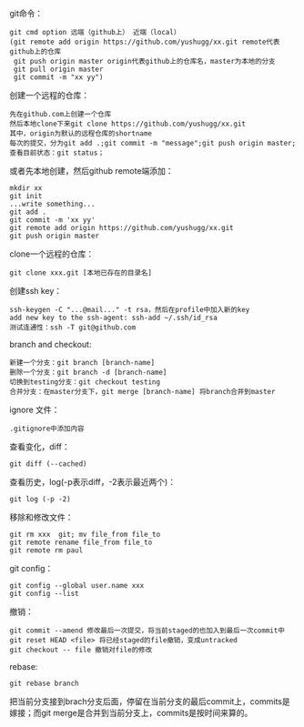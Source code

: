 git命令：

    git cmd option 远端（github上） 近端（local）
    (git remote add origin https://github.com/yushugg/xx.git remote代表github上的仓库
     git push origin master origin代表github上的仓库名，master为本地的分支
     git pull origin master
     git commit -m "xx yy")

创建一个远程的仓库：

    先在github.com上创建一个仓库
    然后本地clone下来git clone https://github.com/yushugg/xx.git
    其中，origin为默认的远程仓库的shortname
    每次的提交，分为git add .;git commit -m "message";git push origin master;查看目前状态：git status；

或者先本地创建，然后github remote端添加：

    mkdir xx
    git init
    ...write something...
    git add .
    git commit -m 'xx yy'
    git remote add origin https://github.com/yushugg/xx.git
    git push origin master

clone一个远程的仓库：

    git clone xxx.git [本地已存在的目录名]

创建ssh key：

    ssh-keygen -C "...@mail..." -t rsa，然后在profile中加入新的key
    add new key to the ssh-agent: ssh-add ~/.ssh/id_rsa
    测试连通性：ssh -T git@github.com

branch and checkout:

    新建一个分支：git branch [branch-name]
    删除一个分支：git branch -d [branch-name]
    切换到testing分支：git checkout testing
    合并分支：在master分支下，git merge [branch-name] 将branch合并到master

ignore 文件：

    .gitignore中添加内容

查看变化，diff：

    git diff (--cached)

查看历史，log(-p表示diff，-2表示最近两个)：

    git log (-p -2)

移除和修改文件：

    git rm xxx  git; mv file_from file_to
    git remote rename file_from file_to
    git remote rm paul

git config：

    git config --global user.name xxx
    git config --list

撤销：

    git commit --amend 修改最后一次提交，将当前staged的也加入到最后一次commit中
    git reset HEAD <file> 将已经staged的file撤销，变成untracked
    git checkout -- file 撤销对file的修改

rebase:

	git rebase branch
	
把当前分支接到brach分支后面，停留在当前分支的最后commit上，commits是嫁接；而git merge是合并到当前分支上，commits是按时间来算的。